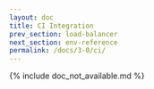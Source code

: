 ```yaml
---
layout: doc
title: CI Integration
prev_section: load-balancer
next_section: env-reference
permalink: /docs/3-0/ci/
---
```


{% include doc_not_available.md %}